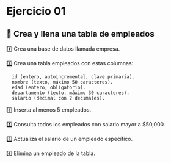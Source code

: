 # Ejercicio 01

## 📌 Crea y llena una tabla de empleados

1️⃣ Crea una base de datos llamada empresa.

2️⃣ Crea una tabla empleados con estas columnas:
```
  id (entero, autoincremental, clave primaria).
  nombre (texto, máximo 50 caracteres).
  edad (entero, obligatorio).
  departamento (texto, máximo 30 caracteres).
  salario (decimal con 2 decimales).
```

3️⃣ Inserta al menos 5 empleados.

4️⃣ Consulta todos los empleados con salario mayor a $50,000.

5️⃣ Actualiza el salario de un empleado específico.

6️⃣ Elimina un empleado de la tabla.
